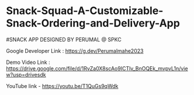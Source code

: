 # Snack-Squad-A-Customizable-Snack-Ordering-and-Delivery-App

#SNACK APP DESIGNED BY PERUMAL @ SPKC

Google Developer Link : https://g.dev/Perumalmahe2023
 
Demo Video Link : https://drive.google.com/file/d/1RvZa0X8scAo9ICTlv_BnOQEk_mvpvL1n/view?usp=drivesdk
 
YouTube link - https://youtu.be/T1QuGs9qWdk
 

